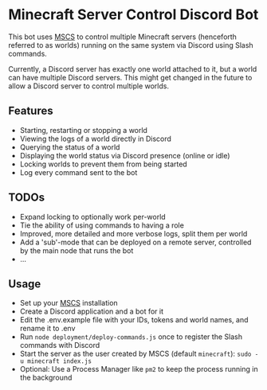 # Minecraft Server Control Discord Bot

This bot uses [MSCS](https://github.com/MinecraftServerControl/mscs/) to control multiple Minecraft servers (henceforth referred to as worlds) running on the same system via Discord using Slash commands.

Currently, a Discord server has exactly one world attached to it, but a world can have multiple Discord servers. This might get changed in the future to allow a Discord server to control multiple worlds.

## Features
- Starting, restarting or stopping a world
- Viewing the logs of a world directly in Discord
- Querying the status of a world
- Displaying the world status via Discord presence (online or idle)
- Locking worlds to prevent them from being started
- Log every command sent to the bot


## TODOs
- Expand locking to optionally work per-world
- Tie the ability of using commands to having a role
- Improved, more detailed and more verbose logs, split them per world
- Add a 'sub'-mode that can be deployed on a remote server, controlled by the main node that runs the bot
- ...

## Usage
- Set up your [MSCS](https://github.com/MinecraftServerControl/mscs/) installation
- Create a Discord application and a bot for it
- Edit the .env.example file with your IDs, tokens and world names, and rename it to .env
- Run `node deployment/deploy-commands.js` once to register the Slash commands with Discord
- Start the server as the user created by MSCS (default `minecraft`): `sudo -u minecraft index.js`
- Optional: Use a Process Manager like `pm2` to keep the process running in the background